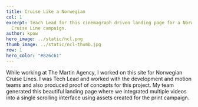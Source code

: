 ```yaml
---
title: Cruise Like a Norwegian
col: 1
excerpt: Teach Lead for this cinemagraph driven landing page for a Norwegian
  Cruise Line campaign.
author: kpow
hero_image: ../static/ncl.png
thumb_image: ../static/ncl-thumb.jpg
row: 1
hero_color: "#826c61"
---
```

While working at The Martin Agency, I worked on this site for Norwegian Cruise Lines. I was Tech Lead and worked with the development and motion teams and also produced proof of concepts for this project. My team generated this beautiful landing page where we integrated multiple videos into a single scrolling interface using assets created for the print campaign.
